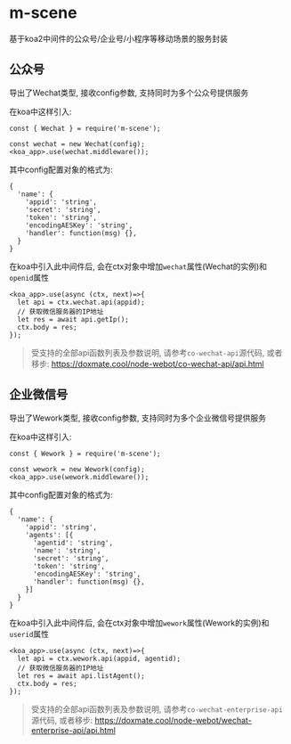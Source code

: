 # m-scene
基于koa2中间件的公众号/企业号/小程序等移动场景的服务封装

## 公众号

导出了Wechat类型, 接收config参数, 支持同时为多个公众号提供服务

在koa中这样引入:

```
const { Wechat } = require('m-scene');

const wechat = new Wechat(config);
<koa_app>.use(wechat.middleware());
```

其中config配置对象的格式为:
```
{
  'name': {
    'appid': 'string',
    'secret': 'string',
    'token': 'string',
    'encodingAESKey': 'string',
    'handler': function(msg) {},
  }
}
```

在koa中引入此中间件后, 会在ctx对象中增加```wechat```属性(Wechat的实例)和```openid```属性

```
<koa_app>.use(async (ctx, next)=>{
  let api = ctx.wechat.api(appid);
  // 获取微信服务器的IP地址
  let res = await api.getIp();
  ctx.body = res;
});
```

> 受支持的全部api函数列表及参数说明, 请参考```co-wechat-api```源代码, 或者移步: https://doxmate.cool/node-webot/co-wechat-api/api.html

## 企业微信号

导出了Wework类型, 接收config参数, 支持同时为多个企业微信号提供服务

在koa中这样引入:

```
const { Wework } = require('m-scene');

const wework = new Wework(config);
<koa_app>.use(wework.middleware());
```

其中config配置对象的格式为:
```
{
  'name': {
    'appid': 'string',
    'agents': [{
      'agentid': 'string',
      'name': 'string',
      'secret': 'string',
      'token': 'string',
      'encodingAESKey': 'string',
      'handler': function(msg) {},
    }]
  }
}
```

在koa中引入此中间件后, 会在ctx对象中增加```wework```属性(Wework的实例)和```userid```属性

```
<koa_app>.use(async (ctx, next)=>{
  let api = ctx.wework.api(appid, agentid);
  // 获取微信服务器的IP地址
  let res = await api.listAgent();
  ctx.body = res;
});
```

> 受支持的全部api函数列表及参数说明, 请参考```co-wechat-enterprise-api```源代码, 或者移步: https://doxmate.cool/node-webot/wechat-enterprise-api/api.html

